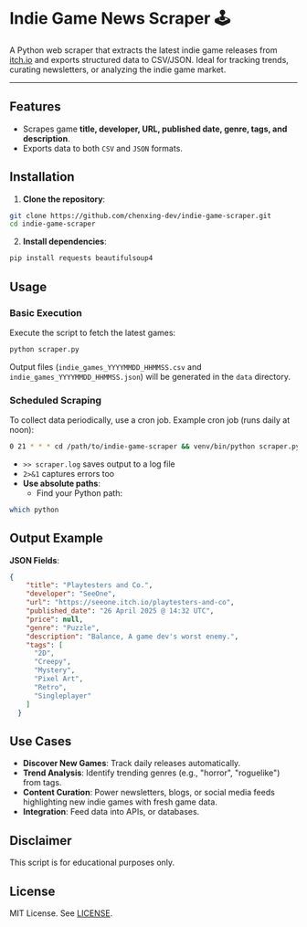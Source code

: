 # Indie Game News Scraper 🕹️

A Python web scraper that extracts the latest indie game releases from [itch.io](https://itch.io/games/new) and exports structured data to CSV/JSON. Ideal for tracking trends, curating newsletters, or analyzing the indie game market.

---

## Features
- Scrapes game **title, developer, URL, published date, genre, tags, and description**.
- Exports data to both `CSV` and `JSON` formats.

## Installation

1. **Clone the repository**:
```bash
git clone https://github.com/chenxing-dev/indie-game-scraper.git
cd indie-game-scraper
```

2. **Install dependencies**:
```bash
pip install requests beautifulsoup4
```

## Usage

### Basic Execution

Execute the script to fetch the latest games:
   ```bash
   python scraper.py
   ```

Output files (`indie_games_YYYYMMDD_HHMMSS.csv` and `indie_games_YYYYMMDD_HHMMSS.json`) will be generated in the `data` directory.


### Scheduled Scraping
To collect data periodically, use a cron job. Example cron job (runs daily at noon):
```bash
0 21 * * * cd /path/to/indie-game-scraper && venv/bin/python scraper.py >> scraper.log 2>&1
```

- `>> scraper.log` saves output to a log file
- `2>&1` captures errors too
- **Use absolute paths**:
     - Find your Python path:
```bash
which python
```

## Output Example

**JSON Fields**:
```json
{
    "title": "Playtesters and Co.",
    "developer": "SeeOne",
    "url": "https://seeone.itch.io/playtesters-and-co",
    "published_date": "26 April 2025 @ 14:32 UTC",
    "price": null,
    "genre": "Puzzle",
    "description": "Balance, A game dev's worst enemy.",
    "tags": [
      "2D",
      "Creepy",
      "Mystery",
      "Pixel Art",
      "Retro",
      "Singleplayer"
    ]
  }
```

## Use Cases
- **Discover New Games**: Track daily releases automatically.
- **Trend Analysis**: Identify trending genres (e.g., "horror", "roguelike") from tags.
- **Content Curation**: Power newsletters, blogs, or social media feeds highlighting new indie games with fresh game data.
- **Integration**: Feed data into APIs, or databases.

## Disclaimer
This script is for educational purposes only. 

## License
MIT License. See [LICENSE](LICENSE).

